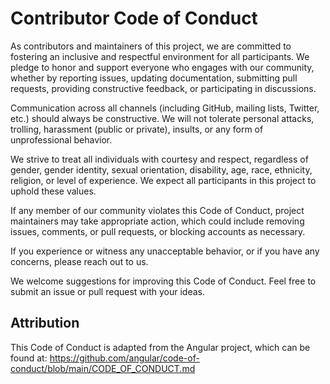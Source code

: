 # Contributor Code of Conduct

As contributors and maintainers of this project, we are committed to fostering an inclusive and respectful environment for all participants. We pledge to honor and support everyone who engages with our community, whether by reporting issues, updating documentation, submitting pull requests, providing constructive feedback, or participating in discussions.

Communication across all channels (including GitHub, mailing lists, Twitter, etc.) should always be constructive. We will not tolerate personal attacks, trolling, harassment (public or private), insults, or any form of unprofessional behavior.

We strive to treat all individuals with courtesy and respect, regardless of gender, gender identity, sexual orientation, disability, age, race, ethnicity, religion, or level of experience. We expect all participants in this project to uphold these values.

If any member of our community violates this Code of Conduct, project maintainers may take appropriate action, which could include removing issues, comments, or pull requests, or blocking accounts as necessary.

If you experience or witness any unacceptable behavior, or if you have any concerns, please reach out to us.

We welcome suggestions for improving this Code of Conduct. Feel free to submit an issue or pull request with your ideas.

## Attribution

This Code of Conduct is adapted from the Angular project, which can be found at: <https://github.com/angular/code-of-conduct/blob/main/CODE_OF_CONDUCT.md>